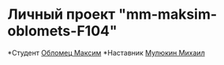 # Личный проект "mm-maksim-oblomets-F104"
*Студент [Обломец Максим](https://t.me/@Oblomets)
*Наставник [Мулюкин Михаил](https://t.me/@krumza)